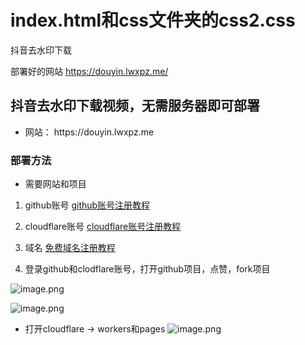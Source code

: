 # index.html和css文件夹的css2.css
抖音去水印下载

部署好的网站
https://douyin.lwxpz.me/

<h2>抖音去水印下载视频，无需服务器即可部署</h2>
<ul>
<li>网站：
https://douyin.lwxpz.me</li>
</ul>
<h3>部署方法</h3>
<ul>
<li>需要网站和项目</li>
</ul>
<ol>
<li>
<p>github账号
<a href="https://lwxpz.com/posts/%E6%B3%A8%E5%86%8CGithub%E8%B4%A6%E5%8F%B7%E6%95%99%E7%A8%8B/" rel="nofollow">github账号注册教程</a></p>
</li>
<li>
<p>cloudflare账号
<a href="https://lwxpz.com/posts/%E6%B3%A8%E5%86%8CCloudflare%E8%B4%A6%E5%8F%B7%E5%B9%B6%E6%89%98%E7%AE%A1%E5%9F%9F%E5%90%8D/" rel="nofollow">cloudflare账号注册教程</a></p>
</li>
<li>
<p>域名
<a href="https://lwxpz.com/posts/%E6%B3%A8%E5%86%8Cl53%E8%B4%A6%E5%8F%B7%E7%99%BD%E5%AB%96%E4%B8%80%E5%B9%B4%E5%9F%9F%E5%90%8D/" rel="nofollow">免费域名注册教程</a></p>
</li>
<li>
<p>登录github和clodflare账号，打开github项目，点赞，fork项目</p>
</li>
</ol>
<p><img src="https://img.lwxpz.me/file/1742893914362_image.png" alt="image.png"></p>
<p><img src="https://img.lwxpz.me/file/1742893999593_image.png" alt="image.png"></p>
<ul>
<li>打开cloudflare → workers和pages
<img src="https://img.lwxpz.me/file/1742894417579_image.png" alt="image.png"></li>
</ul>
